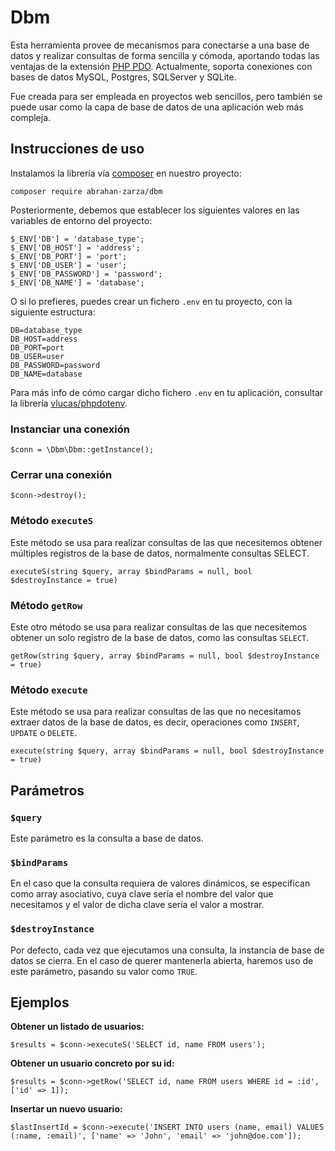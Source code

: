 # Dbm
Esta herramienta provee de mecanismos para conectarse a una base de datos y realizar consultas de forma sencilla y cómoda, aportando todas las ventajas de la extensión [PHP PDO](https://www.php.net/manual/es/book.pdo.php). Actualmente, soporta conexiones con bases de datos MySQL, Postgres, SQLServer y SQLite.

Fue creada para ser empleada en proyectos web sencillos, pero también se puede usar como la capa de base de datos de una aplicación web más compleja.

## Instrucciones de uso

Instalamos la librería vía [composer](https://getcomposer.org/doc/) en nuestro proyecto:
```
composer require abrahan-zarza/dbm
```

Posteriormente, debemos que establecer los siguientes valores en las variables de entorno del proyecto:
```
$_ENV['DB'] = 'database_type';
$_ENV['DB_HOST'] = 'address';
$_ENV['DB_PORT'] = 'port';
$_ENV['DB_USER'] = 'user';
$_ENV['DB_PASSWORD'] = 'password';
$_ENV['DB_NAME'] = 'database';
```

O si lo prefieres, puedes crear un fichero `.env` en tu proyecto, con la siguiente estructura:
```
DB=database_type
DB_HOST=address
DB_PORT=port
DB_USER=user
DB_PASSWORD=password
DB_NAME=database
```

Para más info de cómo cargar dicho fichero `.env` en tu aplicación, consultar la librería [vlucas/phpdotenv](https://github.com/vlucas/phpdotenv).

### Instanciar una conexión
```
$conn = \Dbm\Dbm::getInstance();
```

### Cerrar una conexión
```
$conn->destroy();
```

### Método `executeS`
Este método se usa para realizar consultas de las que necesitemos obtener múltiples registros de la base de datos, normalmente consultas SELECT.
```
executeS(string $query, array $bindParams = null, bool $destroyInstance = true)
```

### Método `getRow`
Este otro método se usa para realizar consultas de las que necesitemos obtener un solo registro de la base de datos, como las consultas `SELECT`.
```
getRow(string $query, array $bindParams = null, bool $destroyInstance = true)
```

### Método `execute`
Este método se usa para realizar consultas de las que no necesitamos extraer datos de la base de datos, es decir, operaciones como `INSERT`, `UPDATE` o `DELETE`.
```
execute(string $query, array $bindParams = null, bool $destroyInstance = true)
```

## Parámetros

### `$query`
Este parámetro es la consulta a base de datos.

### `$bindParams`
En el caso que la consulta requiera de valores dinámicos, se especifican como array asociativo, cuya clave sería el nombre del valor que necesitamos y el valor de dicha clave sería el valor a mostrar.

### `$destroyInstance`
Por defecto, cada vez que ejecutamos una consulta, la instancia de base de datos se cierra. En el caso de querer mantenerla abierta, haremos uso de este parámetro, pasando su valor como `TRUE`.

## Ejemplos

**Obtener un listado de usuarios:**
```
$results = $conn->executeS('SELECT id, name FROM users');
```

**Obtener un usuario concreto por su id:**
```
$results = $conn->getRow('SELECT id, name FROM users WHERE id = :id', ['id' => 1]);
```

**Insertar un nuevo usuario:**
```
$lastInsertId = $conn->execute('INSERT INTO users (name, email) VALUES (:name, :email)', ['name' => 'John', 'email' => 'john@doe.com']);
```

